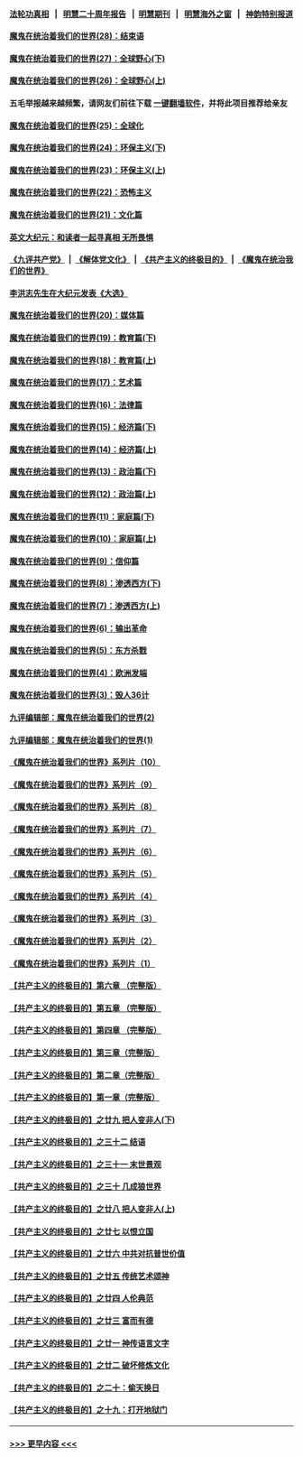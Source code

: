 #### [法轮功真相](https://github.com/gfw-breaker/truth/blob/master/README.md?t=0) &nbsp;&nbsp;|&nbsp;&nbsp; [明慧二十周年报告](https://github.com/gfw-breaker/mh-reports/blob/master/README.md?t=0) &nbsp;&nbsp;|&nbsp;&nbsp;[明慧期刊](https://github.com/gfw-breaker/mh-qikan) &nbsp;&nbsp;|&nbsp;&nbsp; [明慧海外之窗](https://github.com/gfw-breaker/mh-news/blob/master/README.md?t=0) &nbsp;&nbsp;|&nbsp;&nbsp; [神韵特别报道](https://github.com/gfw-breaker/mh-news/blob/master/shenyun.md?t=0)
#### [魔鬼在统治着我们的世界(28)：结束语](../pages/nsc422/n10936246.md?t=07040951) 
#### [魔鬼在统治着我们的世界(27)：全球野心(下)](../pages/nsc422/n10928319.md?t=07040951) 
#### [魔鬼在统治着我们的世界(26)：全球野心(上)](../pages/nsc422/n10900318.md?t=07040951) 
#### 五毛举报越来越频繁，请网友们前往下载 [一键翻墙软件](https://github.com/gfw-breaker/ssr-accounts)，并将此项目推荐给亲友
#### [魔鬼在统治着我们的世界(25)：全球化](../pages/nsc422/n10788205.md?t=07040951) 
#### [魔鬼在统治着我们的世界(24)：环保主义(下)](../pages/nsc422/n10695307.md?t=07040951) 
#### [魔鬼在统治着我们的世界(23)：环保主义(上)](../pages/nsc422/n10688613.md?t=07040951) 
#### [魔鬼在统治着我们的世界(22)：恐怖主义](../pages/nsc422/n10614727.md?t=07040951) 
#### [魔鬼在统治着我们的世界(21)：文化篇](../pages/nsc422/n10597706.md?t=07040951) 
#### [英文大纪元：和读者一起寻真相 无所畏惧](../pages/nsc422/n12542027.md?t=07040951) 
#### [《九评共产党》](https://github.com/begood0513/9ping.md/blob/master/README.md) &nbsp;|&nbsp; [《解体党文化》](../../../../jtdwh.md/blob/master/README.md)  &nbsp;|&nbsp; [《共产主义的终极目的》](../../../../gczydzjmd.md/blob/master/README.md) &nbsp;|&nbsp; [《魔鬼在统治我们的世界》](../../../../mgztzwmdsj.md/blob/master/README.md) 
#### [李洪志先生在大纪元发表《大选》](../pages/nsc422/n12534746.md?t=07040951) 
#### [魔鬼在统治着我们的世界(20)：媒体篇](../pages/nsc422/n10586579.md?t=07040951) 
#### [魔鬼在统治着我们的世界(19)：教育篇(下)](../pages/nsc422/n10564808.md?t=07040951) 
#### [魔鬼在统治着我们的世界(18)：教育篇(上)](../pages/nsc422/n10526970.md?t=07040951) 
#### [魔鬼在统治着我们的世界(17)：艺术篇](../pages/nsc422/n10499093.md?t=07040951) 
#### [魔鬼在统治着我们的世界(16)：法律篇](../pages/nsc422/n10485969.md?t=07040951) 
#### [魔鬼在统治着我们的世界(15)：经济篇(下)](../pages/nsc422/n10469975.md?t=07040951) 
#### [魔鬼在统治着我们的世界(14)：经济篇(上)](../pages/nsc422/n10457370.md?t=07040951) 
#### [魔鬼在统治着我们的世界(13)：政治篇(下)](../pages/nsc422/n10448270.md?t=07040951) 
#### [魔鬼在统治着我们的世界(12)：政治篇(上)](../pages/nsc422/n10444576.md?t=07040951) 
#### [魔鬼在统治着我们的世界(11)：家庭篇(下)](../pages/nsc422/n10440961.md?t=07040951) 
#### [魔鬼在统治着我们的世界(10)：家庭篇(上)](../pages/nsc422/n10435448.md?t=07040951) 
#### [魔鬼在统治着我们的世界(9)：信仰篇](../pages/nsc422/n10432159.md?t=07040951) 
#### [魔鬼在统治着我们的世界(8)：渗透西方(下)](../pages/nsc422/n10429603.md?t=07040951) 
#### [魔鬼在统治着我们的世界(7)：渗透西方(上)](../pages/nsc422/n10426013.md?t=07040951) 
#### [魔鬼在统治着我们的世界(6)：输出革命](../pages/nsc422/n10421536.md?t=07040951) 
#### [魔鬼在统治着我们的世界(5)：东方杀戮](../pages/nsc422/n10417707.md?t=07040951) 
#### [魔鬼在统治着我们的世界(4)：欧洲发端](../pages/nsc422/n10414890.md?t=07040951) 
#### [魔鬼在统治着我们的世界(3)：毁人36计](../pages/nsc422/n10411583.md?t=07040951) 
#### [九评编辑部：魔鬼在统治着我们的世界(2)](../pages/nsc422/n10410036.md?t=07040951) 
#### [九评编辑部：魔鬼在统治着我们的世界(1)](../pages/nsc422/n10406825.md?t=07040951) 
#### [《魔鬼在统治着我们的世界》系列片（10）](../pages/nsc422/n12292670.md?t=07040951) 
#### [《魔鬼在统治着我们的世界》系列片（9）](../pages/nsc422/n12290859.md?t=07040951) 
#### [《魔鬼在统治着我们的世界》系列片（8）](../pages/nsc422/n12287445.md?t=07040951) 
#### [《魔鬼在统治着我们的世界》系列片（7）](../pages/nsc422/n12283425.md?t=07040951) 
#### [《魔鬼在统治着我们的世界》系列片（6）](../pages/nsc422/n12282314.md?t=07040951) 
#### [《魔鬼在统治着我们的世界》系列片（5）](../pages/nsc422/n12281419.md?t=07040951) 
#### [《魔鬼在统治着我们的世界》系列片（4）](../pages/nsc422/n12274024.md?t=07040951) 
#### [《魔鬼在统治着我们的世界》系列片（3）](../pages/nsc422/n12271322.md?t=07040951) 
#### [《魔鬼在统治着我们的世界》系列片（2）](../pages/nsc422/n12269049.md?t=07040951) 
#### [《魔鬼在统治着我们的世界》系列片（1）](../pages/nsc422/n12267575.md?t=07040951) 
#### [【共产主义的终极目的】第六章 （完整版）](../pages/nsc422/n11428913.md?t=07040951) 
#### [【共产主义的终极目的】第五章 （完整版）](../pages/nsc422/n11428912.md?t=07040951) 
#### [【共产主义的终极目的】第四章 （完整版）](../pages/nsc422/n11428907.md?t=07040951) 
#### [【共产主义的终极目的】第三章（完整版）](../pages/nsc422/n11428848.md?t=07040951) 
#### [【共产主义的终极目的】第二章（完整版）](../pages/nsc422/n11428831.md?t=07040951) 
#### [【共产主义的终极目的】第一章（完整版）](../pages/nsc422/n11417651.md?t=07040951) 
#### [【共产主义的终极目的】之廿九 把人变非人(下)](../pages/nsc422/n11344140.md?t=07040951) 
#### [【共产主义的终极目的】之三十二 结语](../pages/nsc422/n11360535.md?t=07040951) 
#### [【共产主义的终极目的】之三十一 末世景观](../pages/nsc422/n11351129.md?t=07040951) 
#### [【共产主义的终极目的】之三十 几成狼世界](../pages/nsc422/n11348280.md?t=07040951) 
#### [【共产主义的终极目的】之廿八 把人变非人(上)](../pages/nsc422/n11340492.md?t=07040951) 
#### [【共产主义的终极目的】之廿七 以恨立国](../pages/nsc422/n11336944.md?t=07040951) 
#### [【共产主义的终极目的】之廿六 中共对抗普世价值](../pages/nsc422/n11324785.md?t=07040951) 
#### [【共产主义的终极目的】之廿五 传统艺术颂神](../pages/nsc422/n11296396.md?t=07040951) 
#### [【共产主义的终极目的】之廿四 人伦典范](../pages/nsc422/n11296397.md?t=07040951) 
#### [【共产主义的终极目的】之廿三 富而有德](../pages/nsc422/n11283598.md?t=07040951) 
#### [【共产主义的终极目的】之廿一 神传语言文字](../pages/nsc422/n11263265.md?t=07040951) 
#### [【共产主义的终极目的】之廿二 破坏修炼文化](../pages/nsc422/n11245728.md?t=07040951) 
#### [【共产主义的终极目的】之二十：偷天换日](../pages/nsc422/n11238846.md?t=07040951) 
#### [【共产主义的终极目的】之十九：打开地狱门](../pages/nsc422/n11206376.md?t=07040951) 

----
#### [ >>> 更早内容 <<< ](../indexes/nsc422-earlier.md)
